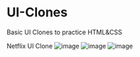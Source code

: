 # UI-Clones
Basic UI Clones to practice HTML&amp;CSS

Netflix UI Clone
![image](https://github.com/user-attachments/assets/236051d5-05b3-4fa2-a17e-d4bb8a8b0c60)
![image](https://github.com/user-attachments/assets/a20fae66-9901-4f95-bce5-8cd8cb821e13)
![image](https://github.com/user-attachments/assets/7cf638b0-1209-4554-b9b5-7ed6c79448f8)



